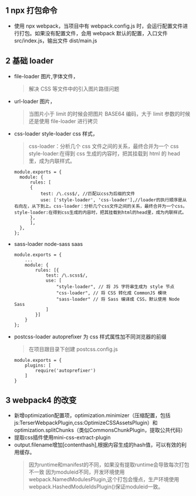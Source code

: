 ## 1 npx 打包命令

-   使用 npx webpack，当项目中有 webpack.config.js 时，会运行配置文件进行打包。如果没有配置文件，会用 webpack 默认的配置，入口文件 src/index.js，输出文件 dist/main.js

## 2 基础 loader

-   file-loader 图片,字体文件，
    > 解决 CSS 等文件中的引入图片路径问题
-   url-loader 图片，
    > 当图片小于 limit 的时候会把图片 BASE64 编码，大于 limit 参数的时候还是使用 file-loader 进行拷贝
-   css-loader style-loader css 样式，

    > css-loader：分析几个 css 文件之间的关系，最终合并为一个 css
    > style-loader:在得到 css 生成的内容时，把其挂载到 html 的 head 里，成为内联样式。

    ```
    module.exports = {
      module: {
          rules: [
          {
              test: /\.css$/, //匹配以css为后缀的文件
              use: ['style-loader', 'css-loader'],//loader的执行顺序是从右向左，从下到上。css-loader：分析几个css文件之间的关系，最终合并为一个css。style-loader:在得到css生成的内容时，把其挂载到html的head里，成为内联样式。
          },
          ],
      },
    };

    ```

-   sass-loader node-sass saas

    ```
    module.exports = {
        ...
        module: {
            rules: [{
                test: /\.scss$/,
                use: [
                    "style-loader", // 将 JS 字符串生成为 style 节点
                    "css-loader", // 将 CSS 转化成 CommonJS 模块
                    "sass-loader" // 将 Sass 编译成 CSS，默认使用 Node Sass
                ]
            }]
        }
    };

    ```

-   postcss-loader autoprefixer 为 css 样式属性加不同浏览器的前缀

    > 在项目跟目录下创建 postcss.config.js

    ```
    module.exports = {
        plugins: [
            require('autoprefixer')
        ]
    }
    ```

## 3 webpack4 的改变
- 新增optimization配置项，optimization.minimizer（压缩配置，包括js:TerserWebpackPlugin,css:OptimizeCSSAssetsPlugin）和optimization.splitChunks（类似CommonsChunkPlugin，提取公共代码）
- 提取css插件使用mini-css-extract-plugin
- output.filename增加\[contenthash\],根据内容生成的hash值，可以有效的利用缓存。
    >因为runtime和manifest的不同，如果没有提取runtime会导致每次打包不一致
    >因为moduleid不同，开发环境使用webpack.NamedModulesPlugin,这个打包会慢点，生产环境使用webpack.HashedModuleIdsPlugin()保证moduleid一致。


